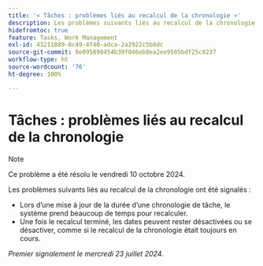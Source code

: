 ```yaml
---
title: '« Tâches : problèmes liés au recalcul de la chronologie »'
description: Les problèmes suivants liés au recalcul de la chronologie ont été signalés.
hidefromtoc: true
feature: Tasks, Work Management
exl-id: 43211889-8c49-4f40-adca-2a2922c5b8dc
source-git-commit: 8e095890454b39f046eb8ea2ee9505bdf25c8237
workflow-type: ht
source-wordcount: '76'
ht-degree: 100%

---
```


# Tâches : problèmes liés au recalcul de la chronologie

>[!NOTE]
>
>Ce problème a été résolu le vendredi 10 octobre 2024.

Les problèmes suivants liés au recalcul de la chronologie ont été signalés :

* Lors d’une mise à jour de la durée d’une chronologie de tâche, le système prend beaucoup de temps pour recalculer.
* Une fois le recalcul terminé, les dates peuvent rester désactivées ou se désactiver, comme si le recalcul de la chronologie était toujours en cours.

_Premier signalement le mercredi 23 juillet 2024._
